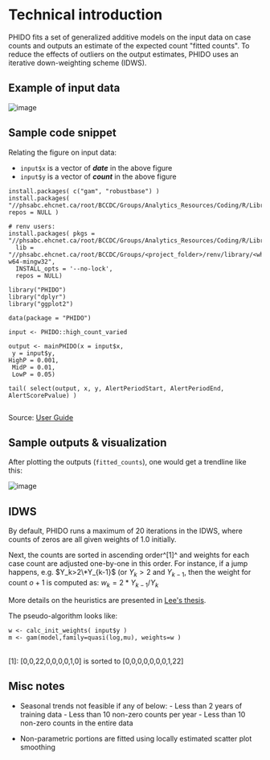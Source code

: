 
# Technical introduction

PHIDO fits a set of generalized additive models on the input data on case counts and outputs an estimate of the expected count "fitted counts". To reduce the effects of outliers on the output estimates, PHIDO uses an iterative down-weighting scheme (IDWS).


## Example of input data

![image](https://github.com/user-attachments/assets/c63f0e71-71c4-4933-9142-0292eea34883)

## Sample code snippet

Relating the figure on input data:
- ```input$x``` is a vector of ***date*** in the above figure
- ```input$y``` is a vector of ***count*** in the above figure

```
install.packages( c("gam", "robustbase") )
install.packages( "//phsabc.ehcnet.ca/root/BCCDC/Groups/Analytics_Resources/Coding/R/Library/PHIDO_0.2.0.tar.gz", repos = NULL )

# renv users:
install.packages( pkgs = "//phsabc.ehcnet.ca/root/BCCDC/Groups/Analytics_Resources/Coding/R/Library/PHIDO_0.2.0.tar.gz",
  lib = "//phsabc.ehcnet.ca/root/BCCDC/Groups/<project_folder>/renv/library/<which_R_ver>/x86_64-w64-mingw32",
  INSTALL_opts = '--no-lock',
  repos = NULL)

library("PHIDO")
library("dplyr")
library("ggplot2")

data(package = "PHIDO")

input <- PHIDO::high_count_varied

output <- mainPHIDO(x = input$x,
 y = input$y, 
HighP = 0.001,
 MidP = 0.01,
 LowP = 0.05)

tail( select(output, x, y, AlertPeriodStart, AlertPeriodEnd, AlertScorePvalue) )


```
Source: [User Guide](https://healthbc.sharepoint.com/sites/BCCDCDataAnalyticsServicePHSA/_layouts/15/download.aspx?SourceUrl=/sites/BCCDCDataAnalyticsServicePHSA/Epidemiological%20Methods/PHIDO%20user%20manual%20V2%20for%20sharepoint.pdf)


## Sample outputs & visualization

After plotting the outputs (```fitted_counts```), one would get a trendline like this:

![image](https://github.com/user-attachments/assets/146ba070-048d-442a-b5dd-f5c2cf5768f3)

## IDWS

By default, PHIDO runs a maximum of 20 iterations in the IDWS, where counts of zeros are all given weights of 1.0 initially. 

Next, the counts are sorted in ascending order^[1]^ and weights for each case count are adjusted one-by-one in this order.
For instance, if a jump happens, e.g. $Y_k>2\*Y_{k-1}$ (or $Y_k > 2$ and $Y_{k-1}$, then the weight for count $o+1$ is computed as:
      $w_{k} = 2*Y_{k-1} / Y_{k}$

More details on the heuristics are presented in [Lee's thesis](https://www.google.com/url?sa=t&rct=j&q=&esrc=s&source=web&cd=&cad=rja&uact=8&ved=2ahUKEwjcserk-f-IAxVICTQIHYlrES4QFnoECBUQAQ&url=https%3A%2F%2Fopen.library.ubc.ca%2Fmedia%2Fstream%2Fpdf%2F24%2F1.0380711%2F4&usg=AOvVaw1XUjdEcZI-gdNSnpSMRPx2&opi=89978449). 

The pseudo-algorithm looks like:
```
w <- calc_init_weights( input$y )
m <- gam(model,family=quasi(log,mu), weights=w )
```

<br>
[1]: [0,0,22,0,0,0,0,1,0] is sorted to [0,0,0,0,0,0,0,1,22]

## Misc notes

- Seasonal trends not feasible if any of below:
      - Less than 2 years of training data
      - Less than 10 non-zero counts per year
      - Less than 10 non-zero counts in the entire data

- Non-parametric portions are fitted using locally estimated scatter plot smoothing


